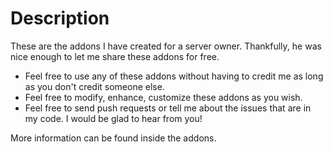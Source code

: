 # Description
  These are the addons I have created for a server owner. Thankfully, he was nice enough to let me share these addons for free.

  
  * Feel free to use any of these addons without having to credit me as long as you don't credit someone else.
  * Feel free to modify, enhance, customize these addons as you wish.
  * Feel free to send push requests or tell me about the issues that are in my code. I would be glad to hear from you!
  
  More information can be found inside the addons.
  
  
  
